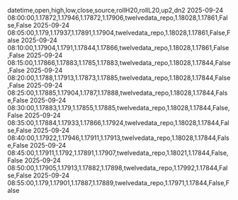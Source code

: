 datetime,open,high,low,close,source,rollH20,rollL20,up2,dn2
2025-09-24 08:00:00,1.17872,1.17946,1.17872,1.17906,twelvedata_repo,1.18028,1.17861,False,False
2025-09-24 08:05:00,1.179,1.17937,1.17891,1.17904,twelvedata_repo,1.18028,1.17861,False,False
2025-09-24 08:10:00,1.17904,1.1791,1.17844,1.17866,twelvedata_repo,1.18028,1.17861,False,False
2025-09-24 08:15:00,1.17866,1.17883,1.1785,1.17883,twelvedata_repo,1.18028,1.17844,False,False
2025-09-24 08:20:00,1.1788,1.17913,1.17873,1.17885,twelvedata_repo,1.18028,1.17844,False,False
2025-09-24 08:25:00,1.17885,1.17904,1.1787,1.17888,twelvedata_repo,1.18028,1.17844,False,False
2025-09-24 08:30:00,1.17883,1.179,1.17855,1.17885,twelvedata_repo,1.18028,1.17844,False,False
2025-09-24 08:35:00,1.17884,1.17933,1.17866,1.17924,twelvedata_repo,1.18028,1.17844,False,False
2025-09-24 08:40:00,1.17922,1.17946,1.17911,1.17913,twelvedata_repo,1.18028,1.17844,False,False
2025-09-24 08:45:00,1.17911,1.1792,1.17891,1.17907,twelvedata_repo,1.18021,1.17844,False,False
2025-09-24 08:50:00,1.17905,1.17913,1.17882,1.17898,twelvedata_repo,1.17992,1.17844,False,False
2025-09-24 08:55:00,1.179,1.17901,1.17887,1.17889,twelvedata_repo,1.17971,1.17844,False,False
